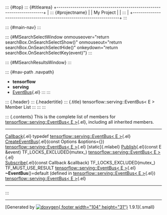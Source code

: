 ::: {#top}
::: {#titlearea}
+-----------------------------------------------------------------------+
| ::: {#projectname}                                                    |
| My Project                                                            |
| :::                                                                   |
+-----------------------------------------------------------------------+
:::

::: {#main-nav}
:::

::: {#MSearchSelectWindow onmouseover="return searchBox.OnSearchSelectShow()" onmouseout="return searchBox.OnSearchSelectHide()" onkeydown="return searchBox.OnSearchSelectKey(event)"}
:::

::: {#MSearchResultsWindow}
:::

::: {#nav-path .navpath}
-   **tensorflow**
-   **serving**
-   [EventBus](classtensorflow_1_1serving_1_1EventBus.html){.el}
:::
:::

::: {.header}
::: {.headertitle}
::: {.title}
tensorflow::serving::EventBus\< E \> Member List
:::
:::
:::

::: {.contents}
This is the complete list of members for
[tensorflow::serving::EventBus\< E
\>](classtensorflow_1_1serving_1_1EventBus.html){.el}, including all
inherited members.

  ------------------------------------------------------------------------------------------------------------------------------------------------------------------------------ ------------------------------------------------------------------------------------------ -------------------
  [Callback](classtensorflow_1_1serving_1_1EventBus.html#a5d602ec2a5a845d27799970475af24b9){.el} typedef                                                                         [tensorflow::serving::EventBus\< E \>](classtensorflow_1_1serving_1_1EventBus.html){.el}   
  [CreateEventBus](classtensorflow_1_1serving_1_1EventBus.html#abdf7f12c47dab911dfa5adbc8c3031c5){.el}(const Options &options={})                                                [tensorflow::serving::EventBus\< E \>](classtensorflow_1_1serving_1_1EventBus.html){.el}   [static]{.mlabel}
  [Publish](classtensorflow_1_1serving_1_1EventBus.html#a29a951f5d7d4e6f7a85bf8d3b4c463f8){.el}(const E &event) TF\_LOCKS\_EXCLUDED(mutex\_)                                     [tensorflow::serving::EventBus\< E \>](classtensorflow_1_1serving_1_1EventBus.html){.el}   
  [Subscribe](classtensorflow_1_1serving_1_1EventBus.html#a39fe8c3ad82da890bdc4455dc05a43fb){.el}(const Callback &callback) TF\_LOCKS\_EXCLUDED(mutex\_) TF\_MUST\_USE\_RESULT   [tensorflow::serving::EventBus\< E \>](classtensorflow_1_1serving_1_1EventBus.html){.el}   
  **\~EventBus**()=default (defined in [tensorflow::serving::EventBus\< E \>](classtensorflow_1_1serving_1_1EventBus.html){.el})                                                 [tensorflow::serving::EventBus\< E \>](classtensorflow_1_1serving_1_1EventBus.html){.el}   
  ------------------------------------------------------------------------------------------------------------------------------------------------------------------------------ ------------------------------------------------------------------------------------------ -------------------
:::

------------------------------------------------------------------------

[Generated by [![doxygen](doxygen.svg){.footer width="104"
height="31"}](https://www.doxygen.org/index.html) 1.9.1]{.small}

